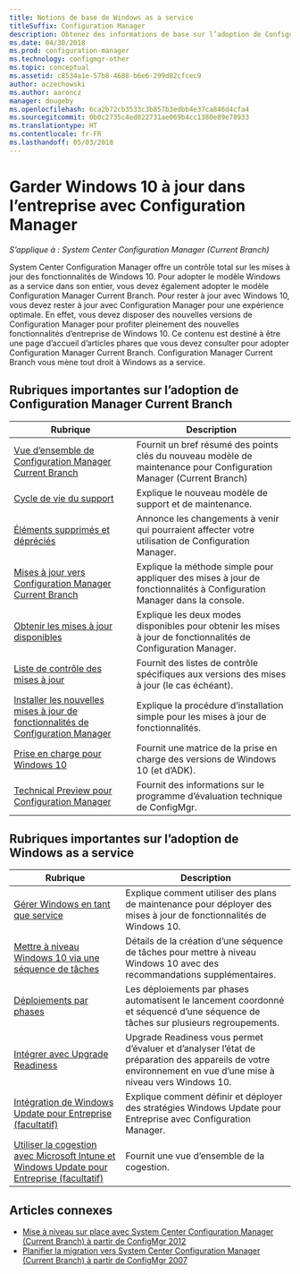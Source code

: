 ```yaml
---
title: Notions de base de Windows as a service
titleSuffix: Configuration Manager
description: Obtenez des informations de base sur l’adoption de Configuration Manager Current Branch pour la prise en charge de Windows as a service.
ms.date: 04/30/2018
ms.prod: configuration-manager
ms.technology: configmgr-other
ms.topic: conceptual
ms.assetid: c8534a1e-57b8-4688-b6e6-299d82cfcec9
author: aczechowski
ms.author: aaroncz
manager: dougeby
ms.openlocfilehash: 6ca2b72cb3533c3b857b3edbb4e37ca846d4cfa4
ms.sourcegitcommit: 0b0c2735c4ed822731ae069b4cc1380e89e78933
ms.translationtype: HT
ms.contentlocale: fr-FR
ms.lasthandoff: 05/03/2018
---
```

# <a name="keep-windows-10-up-to-date-in-the-enterprise-using-configuration-manager"></a>Garder Windows 10 à jour dans l’entreprise avec Configuration Manager

*S’applique à : System Center Configuration Manager (Current Branch)*

System Center Configuration Manager offre un contrôle total sur les mises à jour des fonctionnalités de Windows 10. Pour adopter le modèle Windows as a service dans son entier, vous devez également adopter le modèle Configuration Manager Current Branch. Pour rester à jour avec Windows 10, vous devez rester à jour avec Configuration Manager pour une expérience optimale. En effet, vous devez disposer des nouvelles versions de Configuration Manager pour profiter pleinement des nouvelles fonctionnalités d’entreprise de Windows 10. Ce contenu est destiné à être une page d’accueil d’articles phares que vous devez consulter pour adopter Configuration Manager Current Branch. Configuration Manager Current Branch vous mène tout droit à Windows as a service.

## <a name="key-topics-about-adopting-configuration-manager-current-branch"></a>Rubriques importantes sur l’adoption de Configuration Manager Current Branch

| Rubrique        | Description          | 
| ------------- |-------------|
|[Vue d’ensemble de Configuration Manager Current Branch](/sccm/core/plan-design/changes/whats-new-incremental-versions)|Fournit un bref résumé des points clés du nouveau modèle de maintenance pour Configuration Manager (Current Branch)|
|[Cycle de vie du support](/sccm/core/servers/manage/current-branch-versions-supported)|Explique le nouveau modèle de support et de maintenance.|
|[Éléments supprimés et dépréciés](/sccm//core/plan-design/changes/deprecated/removed-and-deprecated)|Annonce les changements à venir qui pourraient affecter votre utilisation de Configuration Manager.|
|[Mises à jour vers Configuration Manager Current Branch](/sccm/core/servers/manage/updates)|Explique la méthode simple pour appliquer des mises à jour de fonctionnalités à Configuration Manager dans la console.|
|[Obtenir les mises à jour disponibles](/sccm/core/servers/manage/install-in-console-updates#get-available-updates)|Explique les deux modes disponibles pour obtenir les mises à jour de fonctionnalités de Configuration Manager.|
|[Liste de contrôle des mises à jour](/sccm/core/servers/manage/install-in-console-updates#bkmk_beforeinstall)|Fournit des listes de contrôle spécifiques aux versions des mises à jour (le cas échéant).| 
|[Installer les nouvelles mises à jour de fonctionnalités de Configuration Manager](/sccm/core/servers/manage/install-in-console-updates#bkmk_install)|Explique la procédure d’installation simple pour les mises à jour de fonctionnalités.|
|[Prise en charge pour Windows 10](/sccm/core/plan-design/configs/support-for-windows-10)|Fournit une matrice de la prise en charge des versions de Windows 10 (et d’ADK).|
|[Technical Preview pour Configuration Manager](/sccm/core/get-started/technical-preview)|Fournit des informations sur le programme d’évaluation technique de ConfigMgr.|


## <a name="key-topics-about-adopting-windows-as-a-service"></a>Rubriques importantes sur l’adoption de Windows as a service
| Rubrique        | Description          | 
| ------------- |-------------|
|[Gérer Windows en tant que service](/sccm/osd/deploy-use/manage-windows-as-a-service)|Explique comment utiliser des plans de maintenance pour déployer des mises à jour de fonctionnalités de Windows 10.|
|[Mettre à niveau Windows 10 via une séquence de tâches](/sccm/osd/deploy-use/create-a-task-sequence-to-upgrade-an-operating-system)|Détails de la création d’une séquence de tâches pour mettre à niveau Windows 10 avec des recommandations supplémentaires.|
|[Déploiements par phases](/sccm/osd/deploy-use/create-phased-deployment-for-task-sequence)|Les déploiements par phases automatisent le lancement coordonné et séquencé d’une séquence de tâches sur plusieurs regroupements.|  
|[Intégrer avec Upgrade Readiness](/sccm/core/clients/manage/upgrade/upgrade-analytics)|Upgrade Readiness vous permet d’évaluer et d’analyser l’état de préparation des appareils de votre environnement en vue d’une mise à niveau vers Windows 10.| 
|[Intégration de Windows Update pour Entreprise (facultatif)](/sccm/sum/deploy-use/integrate-windows-update-for-business-windows-10)|Explique comment définir et déployer des stratégies Windows Update pour Entreprise avec Configuration Manager.|
|[Utiliser la cogestion avec Microsoft Intune et Windows Update pour Entreprise (facultatif)](/sccm/core/clients/manage/co-management-overview)|Fournit une vue d’ensemble de la cogestion.| 


## <a name="related-articles"></a>Articles connexes

- [Mise à niveau sur place avec System Center Configuration Manager (Current Branch) à partir de ConfigMgr 2012](/sccm/core/servers/deploy/install/upgrade-to-configuration-manager)
- [Planifier la migration vers System Center Configuration Manager (Current Branch) à partir de ConfigMgr 2007](/sccm/core/migration/planning-for-migration)